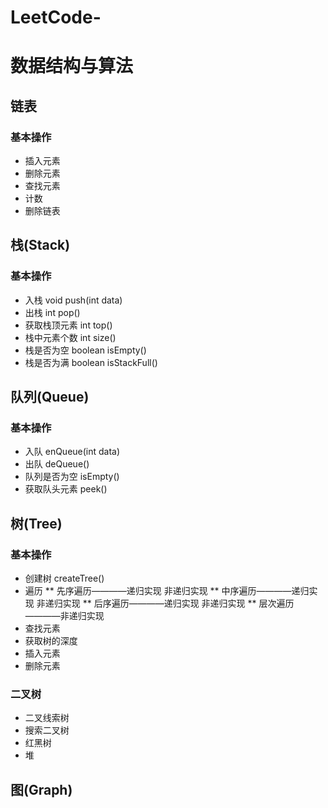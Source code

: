 # LeetCode-
# 数据结构与算法
## 链表
### 基本操作
  * 插入元素 
  * 删除元素
  * 查找元素
  * 计数
  * 删除链表
## 栈(Stack)
### 基本操作
  * 入栈 void push(int data)
  * 出栈 int pop()
  * 获取栈顶元素 int top()
  * 栈中元素个数 int size()
  * 栈是否为空 boolean isEmpty()
  * 栈是否为满 boolean isStackFull()
## 队列(Queue)
### 基本操作
  * 入队 enQueue(int data)
  * 出队 deQueue()
  * 队列是否为空 isEmpty()
  * 获取队头元素 peek()
## 树(Tree)
### 基本操作
  * 创建树 createTree()
  * 遍历
   ** 先序遍历————递归实现 非递归实现
   ** 中序遍历————递归实现  非递归实现
   ** 后序遍历————递归实现  非递归实现
   ** 层次遍历————非递归实现
  * 查找元素
  * 获取树的深度
  * 插入元素
  * 删除元素
### 二叉树
  * 二叉线索树
  * 搜索二叉树
  * 红黑树
  * 堆
## 图(Graph)
